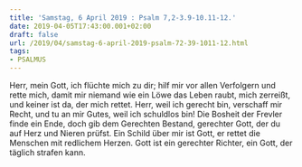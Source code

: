 ```yaml
---
title: 'Samstag, 6 April 2019 : Psalm 7,2-3.9-10.11-12.'
date: 2019-04-05T17:43:00.001+02:00
draft: false
url: /2019/04/samstag-6-april-2019-psalm-72-39-1011-12.html
tags: 
- PSALMUS
---
```


Herr, mein Gott, ich flüchte mich zu dir; hilf mir vor allen Verfolgern und rette mich, damit mir niemand wie ein Löwe das Leben raubt, mich zerreißt, und keiner ist da, der mich rettet. Herr, weil ich gerecht bin, verschaff mir Recht, und tu an mir Gutes, weil ich schuldlos bin! Die Bosheit der Frevler finde ein Ende, doch gib dem Gerechten Bestand, gerechter Gott, der du auf Herz und Nieren prüfst. Ein Schild über mir ist Gott, er rettet die Menschen mit redlichem Herzen. Gott ist ein gerechter Richter, ein Gott, der täglich strafen kann.